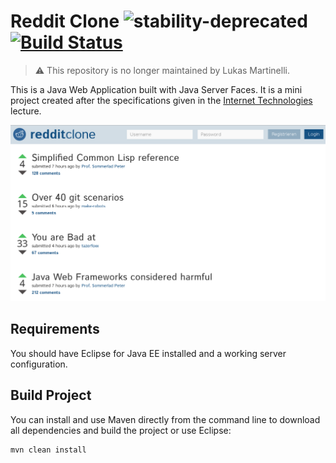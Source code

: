 # Reddit Clone ![stability-deprecated](https://img.shields.io/badge/stability-deprecated-red.svg) [![Build Status](https://travis-ci.org/lukasmartinelli/reddit-clone.svg?branch=master)](https://travis-ci.org/lukasmartinelli/reddit-clone)

> :warning: This repository is no longer maintained by Lukas Martinelli.

This is a Java Web Application built with Java Server Faces.
It is a mini project created after the specifications given
in the [Internet Technologies](http://studien.hsr.ch/allModules/23331_M_IntTe.html) lecture.

![Screenshot](screenshot.png?raw=true "Screenshot of Reddit Clone")

## Requirements

You should have Eclipse for Java EE installed and a working server configuration.

## Build Project

You can install and use Maven directly from the command line to download all dependencies
and build the project or use Eclipse:

```bash
mvn clean install
```
